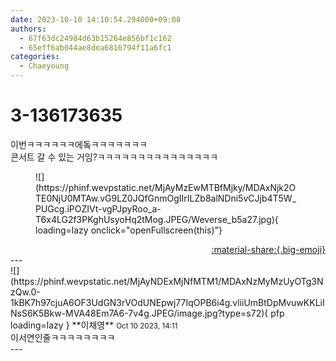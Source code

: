 ```yaml
---
date: 2023-10-10 14:10:54.294000+09:00
authors:
  - 67f63dc24984d63b15264e856bf1c162
  - 65eff6ab044ae8dea6816794f11a6fc1
categories:
  - Chaeyoung
---
```


# 3-136173635

<div class="post-container" markdown="1">
<div class="content-container md-sidebar__scrollwrap" markdown="1">

이번ㅋㅋㅋㅋㅋㅋ에돜ㅋㅋㅋㅋㅋㅋㅋ <br>콘서트 갈 수 있는 거임?ㅋㅋㅋㅋㅋㅋㅋㅋㅋㅋㅋㅋㅋㅋㅋ
<figure markdown="1">
![](https://phinf.wevpstatic.net/MjAyMzEwMTBfMjky/MDAxNjk2OTE0NjU0MTAw.vG9LZ0JQfGnmOgIIrILZb8alNDni5vCJjb4T5W_PUGcg.iPOZIVt-vgPJpyRoo_a-T6x4LG2f3PKghUsyoHq2tMog.JPEG/Weverse_b5a27.jpg){ loading=lazy onclick="openFullscreen(this)"}
</figure>


</div>
</div>

<div style="text-align: right;" markdown="1">
<a href="https://weverse.io/fromis9/fanpost/3-136173635" style="text-align: right;">:material-share:{.big-emoji}</a>
</div>
---

<div class="comments-container md-sidebar__scrollwrap" markdown="1">
<div class="comment" markdown="1">
<div class='id-container' markdown="1">
![](https://phinf.wevpstatic.net/MjAyNDExMjNfMTM1/MDAxNzMyMzUyOTg3NzQw.0-1kBK7h97cjuA6OF3UdGN3rVOdUNEpwj77IqOPB6i4g.vliiUmBtDpMvuwKKLiINsS6K5Bkw-MVA48Em7A6-7v4g.JPEG/image.jpg?type=s72){ pfp loading=lazy }
**<span class="artist">이채영</span>** <small>Oct 10 2023, 14:11</small><br>
</div>
<div class='comment-body' markdown="1">
이서연인줄ㅋㅋㅋㅋㅋㅋㅋㅋ
</div>
</div>
</div>
---
